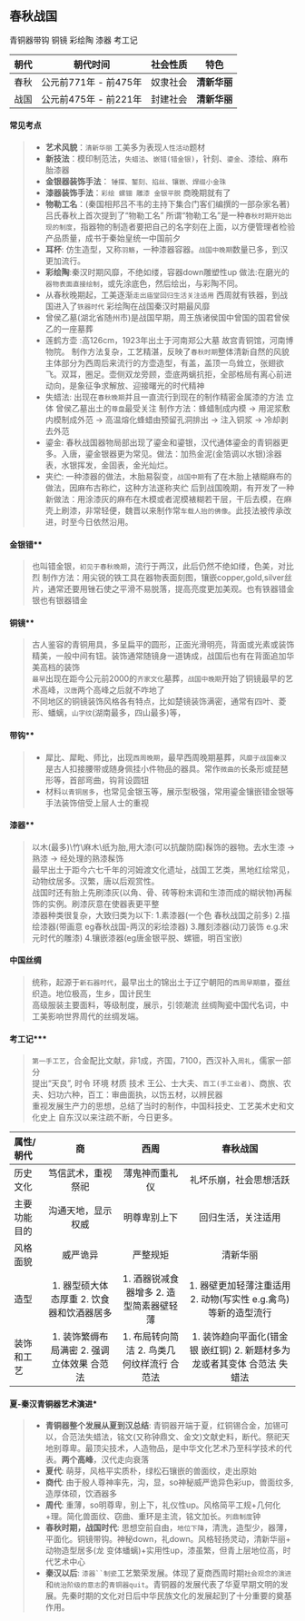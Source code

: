**春秋战国**
----------------------------------------------------------------------------------------
青铜器带钩 铜镜 彩绘陶 漆器 考工记

| 朝代 | 朝代时间 | 社会性质 | 特色 |
| :----  | :----: |:----: |:----: |
| 春秋 | 公元前771年 - 前475年 | 奴隶社会 | **清新华丽** |
| 战国 | 公元前475年 - 前221年 | 封建社会 | **清新华丽** |

#### 常见考点
> - **艺术风貌**：`清新华丽`  工美多为表现`人性活动`题材
> - **新技法**：模印制范法，`失蜡法`、`嵌错(错金银)`，针刻、`鎏金`、漆绘、麻布胎漆器 
> - **金银器装饰手法**： `锤揲、錾刻、掐丝、镶嵌、焊缀小金珠`  
> - **漆器装饰手法**：`彩绘 螺钿 雕漆 金银平脱` 商晚期就有了
> - **物勒工名**：(秦国相邦吕不韦的主持下集合门客们编撰的一部杂家名著)吕氏春秋上首次提到了“物勒工名” 所谓“物勒工名”是一种`春秋时期开始出现的制度`，指器物的制造者要把自己的名字刻在上面，以方便管理者检验产品质量，成书于秦始皇统一中国前夕
> - **耳杯**: 仿生造型，又称`羽觞`，一种漆器容器。`战国中晚期`数量已多，到汉更加流行。
> - **彩绘陶**:秦汉时期风靡，不绝如缕，容器down雕塑性up  做法:在磨光的`器物表面直接绘制`，或先涂底色，然后绘出，与彩陶不同。
> - 从春秋晚期起，工美逐渐`走出庙堂回归生活关注适用` 西周就有铁器，到战国进入了`铁器时代` 彩绘陶在战国秦汉时期最风靡
> - 曾侯乙墓(湖北省随州市)是战国早期，周王族诸侯国中曾国的国君曾侯乙的一座墓葬
> - 莲鹤方壶 :高126cm，1923年出土于河南郑公大墓 故宫青铜馆，河南博物院。 制作方法复杂，工艺精湛，反映了`春秋时期`整体清新自然的风貌 主体部分为西周后来流行的方壶造型，有盖，盖顶一鸟耸立，张翅欲飞。双耳，圈足。壶侧双龙旁顾，壶底两螭抗拒，全部格局有离心前进动向，是象征争求解放、迎接曙光的时代精神
> - 失蜡法: 出现在`春秋晚期`并且一直流行到现在的制作精密金属漆的方法 立体 曾侯乙墓出土的`尊盘`最受关注 制作方法：蜂蜡制成内模 -> 用泥浆敷内模制成外范 -> 高温熔化蜂蜡由预留孔洞排出 -> 注入铜浆 -> 冷却剥去外范  
> - 鎏金: 春秋战国器物局部出现了鎏金和鎏银，汉代通体鎏金的青铜器更多。入唐，鎏金银器更为常见。做法：加热金泥(金箔调以水银)涂器表，水银挥发，金固表，金光灿烂。
> - 夹纻: 一种漆器的做法，木胎易裂变，`战国中期`有了在木胎上裱糊麻布的做法，因麻布古称纻，这种方法遂称夹纻 后到战国晚期，有开发了一种新做法：用涂漆灰的麻布在木模或者泥模裱糊若干层，干后去模，在麻壳上刷漆，非常轻便，魏晋以来制作常`车载人抬的佛像`。此技法被传承改进，时至今日依然沿用。


#### 金银错**
> 也叫错金银，`初见于春秋晚期`，流行于两汉，此后仍然不绝如缕，色美，对比烈
> 制作方法：用尖锐的铁工具在器物表面刻图，镶嵌copper,gold,silver丝片，通常还要用锉石使之平滑不易脱落，提高亮度更加美观。也有铁器错金银也有银器错金

#### 铜镜**
> 古人鉴容的青铜用具，多呈扁平的圆形，正面光滑明亮，背面或光素或装饰精美，一般中间有钮。装饰通常随镜身一道铸成，战国后也有在背面追加华美高档的装饰    
> `最早`出现在距今公元前2000的`齐家文化`墓葬，`战国中晚期`开始了铜镜最早的艺术高峰，`汉唐`两个高峰之后就不咋地了  
> 不同地区的铜镜装饰风格各有特点，比如楚镜装饰满密，通常有四叶、菱形、蟠螭，`山字纹`(湖南最多，四山最多)等，  

#### 带钩**
> - 犀比、犀毗、师比，出现`西周晚期`，最早西周晚期墓葬，`风靡于战国秦汉` 是古人扣接腰带或随身佩挂小件物品的器具。常作`微曲的`长条形或琵琶形等，首部弯曲，钩背设圆钮  
> - 材料`以青铜居多`，也常见金银玉等，展示型极强，常用鎏金镶嵌错金银等手法装饰倍受上层人士的重视

#### 漆器**
> 以木(最多)\竹\麻木\纸为胎,用大漆(可以抗酸防腐)髹饰的器物。去水生漆 -> 熟漆 -> 经处理的熟漆髹饰   
> 最早出土于距今六七千年的河姆渡文化遗址，战国工艺类，黑地红绘常见，动物纹居多。汉繁，唐以后观赏性。  
> 战国时还有胎上先刷漆灰(以角、骨、砖等粉末调和生漆而成的糊状物)再髹饰的实例。刷漆灰意在使器表更平整   
> 漆器种类很复杂，大致归类为以下: 1.素漆器(一个色 春秋战国之前多) 2.描绘漆器(带画意 eg春秋战国-两汉的彩绘漆器) 3.雕刻漆器(动刀装饰 e.g.宋元时代的雕漆) 4.镶嵌漆器(eg唐金银平脱、螺钿，明百宝嵌)

#### 中国丝绸
> 统称，起源于`新石器时代`，最早出土的锦出土于辽宁朝阳的`西周早期墓`，蚕丝织造。地位极高，生乡，国计民生  
> 高级服装主要面料，等级制度，展示，引领潮流  丝绸陶瓷中国代名词，中工美影响世界周代的丝绸发端。

#### 考工记***
> `第一手工艺`，合金配比文献，非1成，齐国，7100，西汉补入`周礼`，儒家一部分  
> 提出“天良”, 时令 环境 材质 技术 王公、士大夫、`百工(手工业者)`、商旅、农夫、妇功六种，百工：审曲面执，以饬五材，以辨民器  
> 重视发展生产力的思想，总结了当时的制作，中国科技史、工艺美术史和文化史上 自东汉以来注疏不断，今日更多。

|  属性/朝代   | 商 | 西周 | 春秋战国 |
| :----  | :----: |:----: |:----: |
| 历史文化 | 笃信武术，重视祭祀 | 薄鬼神而重礼仪 | 礼坏乐崩，社会思想活跃 |
| 主要功能目的 | 沟通天地，显示权威 | 明尊卑别上下 | 回归生活，关注适用 |
| 风格面貌 | 威严诡异 | 严整规矩 | 清新华丽 |
| 造型 | 1. 器型硕大体态厚重 2. 饮食器和饮酒器居多 | 1. 酒器锐减食器增多 2. 造型简素器壁轻薄 | 1. 器壁更加轻薄注重适用 2. 动物(写实性 e.g.禽鸟)等新的造型流行 |
| 装饰和工艺 | 1. 装饰繁缛布局满密 2. 强调立体效果 合范法 | 1. 布局转向简洁 2. 鸟类几何纹样流行 合范法 | 1. 装饰趋向平面化(错金银 嵌红铜) 2. 新题材多为龙或者其变体 合范法 失蜡法 |

#### 夏-秦汉青铜器艺术演进*
> - **青铜器整个发展从夏到汉总结**: 青铜器开端于夏，红铜锡合金，加锡可以，合范法失蜡法，铭文(又称钟鼎文、金文)文献史料，断代。祭祀天地别尊卑。最顶尖技术，人造物品，是中华文化艺术乃至科学技术的代表。**两个高峰**，汉代走向衰落  
> - **夏代**: 萌芽，风格平实质朴，绿松石镶嵌的兽面纹，走出原始  
> - **商代**: 由于殷人尊神率先，沟，显，so神秘威严诡异色彩up，兽面纹多, 造厚体硕，饮酒器多  
> - **周代**: 重薄，so明尊卑，别上下，礼仪性up。风格简平工规+几何化+理。简化兽面纹、窃曲、重环是主流，铭文加长。`列鼎制度`钟  
> - **春秋时期，战国时代**: 思想空前自由，`地位下降`，清洗，造型少，器薄，平面化。铜镜带钩。神秘down，礼down。风格轻扬灵动，清新华丽+ 动物造型居多(龙 变体蟠螭)+实用性up，漆虽繁，但青上层地位高，时代艺术中心  
> - **秦汉以后**: `漆器``制瓷`工艺繁荣发展。体现了夏商西周时期`社会观念的演进`和`统治阶级的意志`的`青铜器quit`。青铜器的发展代表了华夏早期文明的发展。先秦时期的文化对日后中华民族文化的发展起到了十分重要的奠基作用。
